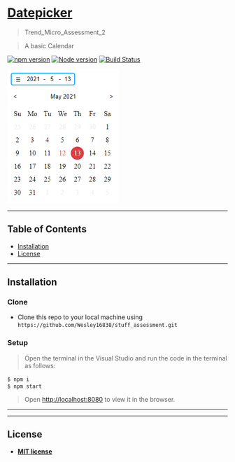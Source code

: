 # <a href="https://github.com/Wesley16838/datepicker_2" target="_blank">Datepicker</a>

> Trend_Micro_Assessment_2

> A basic Calendar

[![npm version](https://img.shields.io/npm/v/if-node-version.svg?style=flat)](https://www.npmjs.com/package/if-node-version)
[![Node version](https://img.shields.io/node/v/if-node-version.svg?style=flat)](https://www.npmjs.com/package/if-node-version)
[![Build Status](https://travis-ci.org/mysticatea/if-node-version.svg?branch=master)](https://travis-ci.org/mysticatea/if-node-version)

[![INSERT YOUR GRAPHIC HERE](https://github.com/Wesley16838/datepicker_2/blob/main/datepicker.png)]()

---

## Table of Contents

- [Installation](#installation)
- [License](#license)

---

## Installation

### Clone

- Clone this repo to your local machine using `https://github.com/Wesley16838/stuff_assessment.git`

### Setup

> Open the terminal in the Visual Studio
> and run the code in the terminal as follows:

```shell
$ npm i
$ npm start
```

> Open [http://localhost:8080](http://localhost:8080) to view it in the browser.

---

---

## License

- **[MIT license](http://opensource.org/licenses/mit-license.php)**
